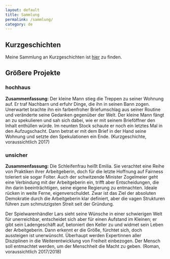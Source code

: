 ```yaml
---
layout: default
title: Sammlung
permalink: /sammlung/
category: de
---
```


<h2>Kurzgeschichten</h2>

<p>Meine Sammlung an Kurzgeschichten ist <a href="https://github.com/janucember/creative-writing-german/blob/master/README.markdown">hier</a> zu finden.</p>

<h2>Größere Projekte</h2>

<h3>hochhaus</h3>


<p><strong>Zusammenfassung:</strong> Der kleine Mann stieg die Treppen zu seiner Wohnung auf. Er traf Nachbarn und erfuhr Dinge, die ihn in seinen Bann zogen. Unerwartet brachte ihn ein farbenfroher Briefumschlag aus seiner Routine und veränderte seine Gedanken gegenüber der Welt. Der kleine Mann fängt an zu spekulieren und sah sich dabei, wie er mit seinem Brieföffner den Inhalt enthüllen würde. Im neunten Stock schaute er noch ein letztes Mal in den Aufzugschacht. Dann betrat er mit dem Brief in der Hand seine Wohnung und setzte den Spekulationen ein Ende. (Kurzgeschichte, voraussichtlich 2017)</p>


<h3>unsicher</h3>

<p><strong>Zusammenfassung:</strong> Die Schleifenfrau heißt Emilia. Sie verachtet eine Reihe von Praktiken ihrer Arbeitgeberin, doch für die letzte Hoffnung auf Fairness toleriert sie sogar Folter. Auch der schwitzende Minister Zogelmeier geht eine Verbindung mit der Arbeitgeberin ein, trifft aber Entscheidungen, die ihn darin beeinträchtigen, seine eigene Regierung zu entmachten. Ideale rücken in weite Ferne, eigenverschuldet. Zwar ist das Ziel der absoluten Demokratie durch die Arbeitgeberin klar definiert, aber die vagen Strukturen führen zum schmutzigsten Streit seit der Gründung.</p>
<p>Der Spielwarenhändler Lars sieht seine Wünsche in einer schwierigen Welt für unerreichbar, entscheidet sich aber für einen Aufstand im Kleinen; er gibt sein Ladengeschäft auf, betoniert den Keller zu und widmet sein Leben der Arbeitgeberin. Dann erkennt er die Größe, fürchtet sich, doch aussteigen ist unerwünscht. Überhaupt werden Expertinnen aller Disziplinen in die Weiterentwicklung von Freiheit einbezogen. Der Mensch soll entmachtet werden, um der Menschheit die Macht zu geben. (Roman, voraussichtlich 2017/2018)</p>
